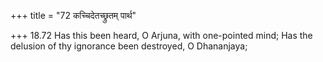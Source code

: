 +++
title = "72 कच्चिदेतच्छ्रुतम् पार्थ"

+++
18.72 Has this been heard, O Arjuna, with one-pointed mind; Has the
delusion of thy ignorance been destroyed, O Dhananjaya;
